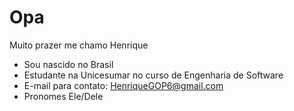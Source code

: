 # Opa

Muito prazer me chamo Henrique

- Sou nascido no Brasil
- Estudante na Unicesumar no curso de Engenharia de Software
- E-mail para contato: HenriqueGOP6@gmail.com
- Pronomes Ele/Dele
